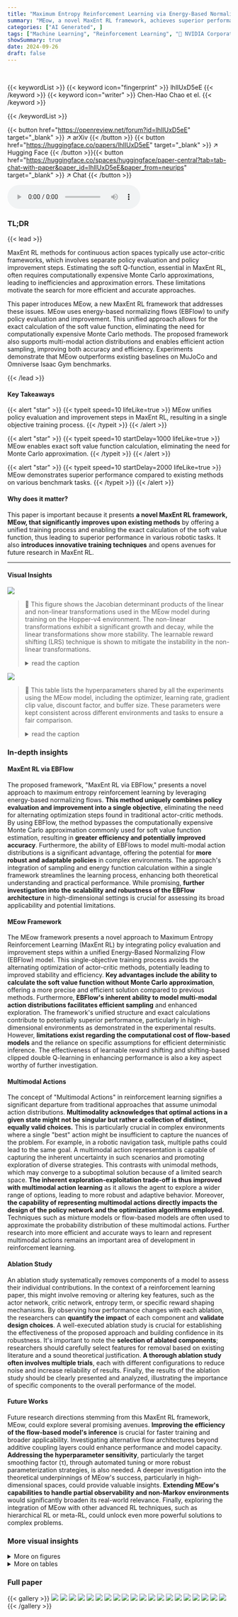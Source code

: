 ```yaml
---
title: "Maximum Entropy Reinforcement Learning via Energy-Based Normalizing Flow"
summary: "MEow, a novel MaxEnt RL framework, achieves superior performance by unifying policy evaluation and improvement steps, enabling exact soft value function calculation without Monte Carlo approximation."
categories: ["AI Generated", ]
tags: ["Machine Learning", "Reinforcement Learning", "🏢 NVIDIA Corporation",]
showSummary: true
date: 2024-09-26
draft: false
---
```


<br>

{{< keywordList >}}
{{< keyword icon="fingerprint" >}} lhlIUxD5eE {{< /keyword >}}
{{< keyword icon="writer" >}} Chen-Hao Chao et el. {{< /keyword >}}
 
{{< /keywordList >}}

{{< button href="https://openreview.net/forum?id=lhlIUxD5eE" target="_blank" >}}
↗ arXiv
{{< /button >}}
{{< button href="https://huggingface.co/papers/lhlIUxD5eE" target="_blank" >}}
↗ Hugging Face
{{< /button >}}{{< button href="https://huggingface.co/spaces/huggingface/paper-central?tab=tab-chat-with-paper&paper_id=lhlIUxD5eE&paper_from=neurips" target="_blank" >}}
↗ Chat
{{< /button >}}




<audio controls>
    <source src="https://ai-paper-reviewer.com/lhlIUxD5eE/podcast.wav" type="audio/wav">
    Your browser does not support the audio element.
</audio>


### TL;DR


{{< lead >}}

MaxEnt RL methods for continuous action spaces typically use actor-critic frameworks, which involves separate policy evaluation and policy improvement steps.  Estimating the soft Q-function, essential in MaxEnt RL, often requires computationally expensive Monte Carlo approximations, leading to inefficiencies and approximation errors.  These limitations motivate the search for more efficient and accurate approaches. 

This paper introduces MEow, a new MaxEnt RL framework that addresses these issues. MEow uses energy-based normalizing flows (EBFlow) to unify policy evaluation and improvement.  This unified approach allows for the exact calculation of the soft value function, eliminating the need for computationally expensive Monte Carlo methods. The proposed framework also supports multi-modal action distributions and enables efficient action sampling, improving both accuracy and efficiency. Experiments demonstrate that MEow outperforms existing baselines on MuJoCo and Omniverse Isaac Gym benchmarks.

{{< /lead >}}


#### Key Takeaways

{{< alert "star" >}}
{{< typeit speed=10 lifeLike=true >}} MEow unifies policy evaluation and improvement steps in MaxEnt RL, resulting in a single objective training process. {{< /typeit >}}
{{< /alert >}}

{{< alert "star" >}}
{{< typeit speed=10 startDelay=1000 lifeLike=true >}} MEow enables exact soft value function calculation, eliminating the need for Monte Carlo approximation. {{< /typeit >}}
{{< /alert >}}

{{< alert "star" >}}
{{< typeit speed=10 startDelay=2000 lifeLike=true >}} MEow demonstrates superior performance compared to existing methods on various benchmark tasks. {{< /typeit >}}
{{< /alert >}}

#### Why does it matter?
This paper is important because it presents **a novel MaxEnt RL framework, MEow, that significantly improves upon existing methods** by offering a unified training process and enabling the exact calculation of the soft value function, thus leading to superior performance in various robotic tasks. It also **introduces innovative training techniques** and opens avenues for future research in MaxEnt RL.

------
#### Visual Insights



![](https://ai-paper-reviewer.com/lhlIUxD5eE/figures_5_1.jpg)

> 🔼 This figure shows the Jacobian determinant products of the linear and non-linear transformations used in the MEow model during training on the Hopper-v4 environment.  The non-linear transformations exhibit a significant growth and decay, while the linear transformations show more stability. The learnable reward shifting (LRS) technique is shown to mitigate the instability in the non-linear transformations.
> <details>
> <summary>read the caption</summary>
> Figure 1: The Jacobian determinant products for (a) the non-linear and (b) the linear transformations, evaluated during training in the Hopper-v4 environment. Subfigure (b) is presented on a log scale for better visualization. This experiment adopt the affine coupling layers [47] as the nonlinear transformations.
> </details>





![](https://ai-paper-reviewer.com/lhlIUxD5eE/tables_21_1.jpg)

> 🔼 This table lists the hyperparameters shared by all the experiments using the MEow model, including the optimizer, learning rate, gradient clip value, discount factor, and buffer size.  These parameters were kept consistent across different environments and tasks to ensure a fair comparison.
> <details>
> <summary>read the caption</summary>
> Table A1: Shared hyperparameters of MEow.
> </details>





### In-depth insights


#### MaxEnt RL via EBFlow
The proposed framework, "MaxEnt RL via EBFlow," presents a novel approach to maximum entropy reinforcement learning by leveraging energy-based normalizing flows.  **This method uniquely combines policy evaluation and improvement into a single objective**, eliminating the need for alternating optimization steps found in traditional actor-critic methods. By using EBFlow, the method bypasses the computationally expensive Monte Carlo approximation commonly used for soft value function estimation, resulting in **greater efficiency and potentially improved accuracy**.  Furthermore, the ability of EBFlows to model multi-modal action distributions is a significant advantage, offering the potential for **more robust and adaptable policies** in complex environments. The approach's integration of sampling and energy function calculation within a single framework streamlines the learning process, enhancing both theoretical understanding and practical performance. While promising, **further investigation into the scalability and robustness of the EBFlow architecture** in high-dimensional settings is crucial for assessing its broad applicability and potential limitations.

#### MEow Framework
The MEow framework presents a novel approach to Maximum Entropy Reinforcement Learning (MaxEnt RL) by integrating policy evaluation and improvement steps within a unified Energy-Based Normalizing Flow (EBFlow) model.  This single-objective training process avoids the alternating optimization of actor-critic methods, potentially leading to improved stability and efficiency.  **Key advantages include the ability to calculate the soft value function without Monte Carlo approximation**, offering a more precise and efficient solution compared to previous methods.  Furthermore, **EBFlow's inherent ability to model multi-modal action distributions facilitates efficient sampling** and enhanced exploration. The framework's unified structure and exact calculations contribute to potentially superior performance, particularly in high-dimensional environments as demonstrated in the experimental results.  However,  **limitations exist regarding the computational cost of flow-based models** and the reliance on specific assumptions for efficient deterministic inference. The effectiveness of learnable reward shifting and shifting-based clipped double Q-learning in enhancing performance is also a key aspect worthy of further investigation.

#### Multimodal Actions
The concept of "Multimodal Actions" in reinforcement learning signifies a significant departure from traditional approaches that assume unimodal action distributions.  **Multimodality acknowledges that optimal actions in a given state might not be singular but rather a collection of distinct, equally valid choices.** This is particularly crucial in complex environments where a single "best" action might be insufficient to capture the nuances of the problem. For example, in a robotic navigation task, multiple paths could lead to the same goal.  A multimodal action representation is capable of capturing the inherent uncertainty in such scenarios and promoting exploration of diverse strategies.  This contrasts with unimodal methods, which may converge to a suboptimal solution because of a limited search space.  **The inherent exploration-exploitation trade-off is thus improved with multimodal action learning** as it allows the agent to explore a wider range of options, leading to more robust and adaptive behavior.  Moreover, **the capability of representing multimodal actions directly impacts the design of the policy network and the optimization algorithms employed.** Techniques such as mixture models or flow-based models are often used to approximate the probability distribution of these multimodal actions.  Further research into more efficient and accurate ways to learn and represent multimodal actions remains an important area of development in reinforcement learning.

#### Ablation Study
An ablation study systematically removes components of a model to assess their individual contributions.  In the context of a reinforcement learning paper, this might involve removing or altering key features, such as the actor network, critic network, entropy term, or specific reward shaping mechanisms. By observing how performance changes with each ablation, the researchers can **quantify the impact** of each component and **validate design choices**.  A well-executed ablation study is crucial for establishing the effectiveness of the proposed approach and building confidence in its robustness. It's important to note the **selection of ablated components**; researchers should carefully select features for removal based on existing literature and a sound theoretical justification.  **A thorough ablation study often involves multiple trials**, each with different configurations to reduce noise and increase reliability of results.  Finally, the results of the ablation study should be clearly presented and analyzed, illustrating the importance of specific components to the overall performance of the model.

#### Future Works
Future research directions stemming from this MaxEnt RL framework, MEow, could explore several promising avenues.  **Improving the efficiency of the flow-based model's inference** is crucial for faster training and broader applicability.  Investigating alternative flow architectures beyond additive coupling layers could enhance performance and model capacity.  **Addressing the hyperparameter sensitivity**, particularly the target smoothing factor (τ), through automated tuning or more robust parameterization strategies, is also needed.  A deeper investigation into the theoretical underpinnings of MEow's success, particularly in high-dimensional spaces, could provide valuable insights.  **Extending MEow's capabilities to handle partial observability and non-Markov environments** would significantly broaden its real-world relevance. Finally, exploring the integration of MEow with other advanced RL techniques, such as hierarchical RL or meta-RL, could unlock even more powerful solutions to complex problems.


### More visual insights

<details>
<summary>More on figures
</summary>


![](https://ai-paper-reviewer.com/lhlIUxD5eE/figures_7_1.jpg)

> 🔼 This figure compares the performance of MEow against several other reinforcement learning algorithms on five different MuJoCo environments.  Each environment is represented by a separate graph. The x-axis represents the number of training steps, and the y-axis shows the total returns. Each line represents the mean performance of MEow and its comparison algorithms, averaged over five independent training runs with different random seeds. The shaded areas indicate the 95% confidence intervals, providing a measure of uncertainty in the results. The graphs illustrate how the total return varies over time and how the performance of MEow compares with that of other algorithms.
> <details>
> <summary>read the caption</summary>
> Figure 3: The results in terms of total returns versus the number of training steps evaluated on five MuJoCo environments. Each curve represents the mean performance, with shaded areas indicating the 95% confidence intervals, derived from five independent runs with different seeds.
> </details>



![](https://ai-paper-reviewer.com/lhlIUxD5eE/figures_7_2.jpg)

> 🔼 Figure 2(a) shows a contour plot of the soft value function learned by the proposed method in a 2D multi-goal environment.  The blue lines represent the trajectories followed by the agent, clearly demonstrating the successful learning and proper transitions toward the goals. Figure 2(b) illustrates the impact of using Monte Carlo methods to estimate the soft value function by plotting the estimation errors with respect to the number of samples (M) used for different approximation methods. The results highlight the slow convergence of Monte Carlo estimation.
> <details>
> <summary>read the caption</summary>
> Figure 2: (a) The soft value function and the trajectories generated using our method on the multi-goal environment. (b) The estimation error evaluated at the initial state under different choices of M.
> </details>



![](https://ai-paper-reviewer.com/lhlIUxD5eE/figures_8_1.jpg)

> 🔼 The figure shows the performance comparison between MEow and SAC on six different robotic tasks simulated using Omniverse Isaac Gym.  The tasks vary in complexity and dimensionality, showcasing MEow's ability to handle high-dimensional and complex robotic control problems.  The plots show the total return over training steps for each environment.  The shaded regions represent 95% confidence intervals, indicating statistical significance. The number of parallelizable interactions (N) differs between some tasks, illustrating variations in computational load.
> <details>
> <summary>read the caption</summary>
> Figure 4: A comparison on six Isaac Gym environments. Each curve represents the mean performance of five runs, with shaded areas indicating the 95% confidence intervals. ‘Steps’ in the x-axis represents the number of training steps, each of which consists of N parallelizable interactions with the environments.
> </details>



![](https://ai-paper-reviewer.com/lhlIUxD5eE/figures_9_1.jpg)

> 🔼 This figure compares the performance of three variants of the MEow algorithm across five MuJoCo benchmark environments.  The three variants are: MEow (Vanilla), MEow with Learnable Reward Shifting (+LRS), and MEow with both Learnable Reward Shifting and Shifting-Based Clipped Double Q-Learning (+LRS & SCDQ). Each line shows the mean average return over five independent runs with different random seeds, and the shaded area represents the 95% confidence interval.  The figure demonstrates the significant performance improvement achieved by incorporating the proposed training techniques (LRS and SCDQ).
> <details>
> <summary>read the caption</summary>
> Figure 6: The performance comparison of MEow’s variants (i.e., ‘MEow (Vanilla)', ‘MEow (+LRS)', and 'MEow (+LRS & SCDQ)') on five MuJoCo environments. Each curve represents the mean performance of five runs, with shaded areas indicating the 95% confidence intervals.
> </details>



![](https://ai-paper-reviewer.com/lhlIUxD5eE/figures_9_2.jpg)

> 🔼 This figure displays the results of the experiments conducted on five different MuJoCo environments. For each environment, the total returns over the training steps are presented in terms of mean performance and 95% confidence intervals. Five independent runs with different random seeds were used for each environment. The x-axis represents the number of training steps (in millions), and the y-axis represents the total return.
> <details>
> <summary>read the caption</summary>
> Figure 3: The results in terms of total returns versus the number of training steps evaluated on five MuJoCo environments. Each curve represents the mean performance, with shaded areas indicating the 95% confidence intervals, derived from five independent runs with different seeds.
> </details>



![](https://ai-paper-reviewer.com/lhlIUxD5eE/figures_18_1.jpg)

> 🔼 This figure compares the performance of MEow using two different types of coupling layers in the normalizing flow: additive coupling and affine coupling.  The results are shown across five MuJoCo benchmark environments (Hopper-v4, HalfCheetah-v4, Walker2d-v4, Ant-v4, and Humanoid-v4).  Each line represents the average performance across five independent training runs, with the shaded area showing the 95% confidence interval, illustrating the variability in performance.
> <details>
> <summary>read the caption</summary>
> Figure A1: Performance comparison between MEow with additive coupling transformations in gθ and MEow with affine coupling transformations in gθ on five MuJoCo environments. Each curve represents the mean performance, with shaded areas indicating the 95% confidence intervals, derived from five independent runs with different seeds.
> </details>



![](https://ai-paper-reviewer.com/lhlIUxD5eE/figures_18_2.jpg)

> 🔼 This figure compares the performance of MEow against four different actor-critic frameworks formulated based on prior works [9-11]. The frameworks include: (1) SAC [9], with the critic modeled as an energy-based model and the actor as a Gaussian; (2) [10, 11], where the critic is also an energy-based model, but the actor is a flow-based model; (3) flow-based model for the critic and Gaussian for the actor; (4) flow-based model for both the critic and the actor. The results are presented for five MuJoCo environments: Hopper-v4, HalfCheetah-v4, Walker2d-v4, Ant-v4, and Humanoid-v4. Each curve represents the mean performance derived from five independent runs, with shaded areas indicating the 95% confidence intervals.
> <details>
> <summary>read the caption</summary>
> Figure A2: Performance comparison between ‘MEow’, ‘Energy Critic+Gaussian Actor’ (ECGA), ‘Energy Critic+Flow Actor’ (ECFA), ‘Flow Critic+Gaussian Actor’ (FCGA), and ‘Flow Critic+Flow Actor’ (FCFA) on five MuJoCo environments. Each curve represents the mean performance, with shaded areas indicating the 95% confidence intervals, derived from five independent runs with different seeds.
> </details>



![](https://ai-paper-reviewer.com/lhlIUxD5eE/figures_19_1.jpg)

> 🔼 This figure presents the learning curves of five different reinforcement learning algorithms on five benchmark MuJoCo environments. The y-axis shows the total returns (average reward per episode), while the x-axis shows the number of training steps. Each line represents the average performance of an algorithm across five independent runs, and the shaded region represents the 95% confidence interval.  This demonstrates the performance comparison and stability of the algorithms across various tasks.
> <details>
> <summary>read the caption</summary>
> Figure 3: The results in terms of total returns versus the number of training steps evaluated on five MuJoCo environments. Each curve represents the mean performance, with shaded areas indicating the 95% confidence intervals, derived from five independent runs with different seeds.
> </details>



![](https://ai-paper-reviewer.com/lhlIUxD5eE/figures_19_2.jpg)

> 🔼 Figure 2(a) shows a contour plot of the soft value function learned by the model in a multi-goal environment. The blue lines represent the agent's trajectories, clearly showing that it successfully learns to navigate to the goals.  Figure 2(b) compares the soft value function estimates using different methods (the proposed method and two approximations, SQL-like and SAC-like) for varying numbers of Monte Carlo samples (M). The estimation error is calculated as the Euclidean distance between the true value and the approximation. This demonstrates that the proposed method is more efficient than the approximations. 
> <details>
> <summary>read the caption</summary>
> Figure 2: (a) The soft value function and the trajectories generated using our method on the multi-goal environment. (b) The estimation error evaluated at the initial state under different choices of M.
> </details>



![](https://ai-paper-reviewer.com/lhlIUxD5eE/figures_20_1.jpg)

> 🔼 This figure compares the performance of the proposed MEow algorithm against several baselines on five different MuJoCo environments (Hopper-v4, HalfCheetah-v4, Walker2d-v4, Ant-v4, and Humanoid-v4).  Each environment's results are shown in a separate subplot. The y-axis shows the total return, and the x-axis represents the number of training steps.  Each line represents the average performance across five independent runs with different random seeds, and the shaded regions represent the 95% confidence intervals, giving a measure of uncertainty in the results.
> <details>
> <summary>read the caption</summary>
> Figure 3: The results in terms of total returns versus the number of training steps evaluated on five MuJoCo environments. Each curve represents the mean performance, with shaded areas indicating the 95% confidence intervals, derived from five independent runs with different seeds.
> </details>



![](https://ai-paper-reviewer.com/lhlIUxD5eE/figures_21_1.jpg)

> 🔼 This figure shows the architecture of the MEow model, which consists of three main parts: a normalizing flow for modeling the policy, a hypernetwork to generate parameters for the normalizing flow, and learnable reward shifting functions. The hypernetwork has two branches: one for non-linear transformations and one for linear transformations within the normalizing flow.  The reward shifting functions help to stabilize the training process.
> <details>
> <summary>read the caption</summary>
> Figure A6: The architecture adopted in MEow. This architecture consists of three primary components: (I) normalizing flow, (II) hypernetwork, and (III) reward shifting function. The hypernetwork includes two distinct types of networks, labeled as (a) and (b), which are responsible for generating weights for the non-linear and linear transformations within the normalizing flow, respectively. Layer normalization is denoted as 'L. Norm' in (a).
> </details>



</details>




<details>
<summary>More on tables
</summary>


![](https://ai-paper-reviewer.com/lhlIUxD5eE/tables_21_2.jpg)
> 🔼 This table lists the hyperparameters used for the Soft Actor-Critic (SAC) algorithm in the experiments.  These parameters were shared across all environments and remained consistent throughout the experiments. The optimizer used was Adam, with a learning rate of 0.0003, a discount factor of 0.99, and a buffer size of 10<sup>6</sup>. Gradient clipping was not used (indicated by '-').
> <details>
> <summary>read the caption</summary>
> Table A2: Shared hyperparameters of SAC.
> </details>

![](https://ai-paper-reviewer.com/lhlIUxD5eE/tables_22_1.jpg)
> 🔼 This table lists the target smoothing parameter (τ) and temperature parameter (α) used in the MEow algorithm for each of the MuJoCo and Omniverse Isaac Gym environments.  These hyperparameters were tuned for each environment individually to achieve optimal performance.
> <details>
> <summary>read the caption</summary>
> Table A3: A list of environment-specific hyperparameters used in MEow.
> </details>

![](https://ai-paper-reviewer.com/lhlIUxD5eE/tables_22_2.jpg)
> 🔼 This table lists the target smoothing parameter (τ) and temperature parameter (α) used in the MEow algorithm for each of the six Omniverse Isaac Gym environments and five MuJoCo environments.  These hyperparameters were tuned specifically for each environment to optimize performance.  The target smoothing parameter controls the rate at which the target network is updated, balancing stability and responsiveness.  The temperature parameter regulates exploration-exploitation in maximum entropy reinforcement learning.
> <details>
> <summary>read the caption</summary>
> Table A3: A list of environment-specific hyperparameters used in MEow.
> </details>

</details>




### Full paper

{{< gallery >}}
<img src="https://ai-paper-reviewer.com/lhlIUxD5eE/1.png" class="grid-w50 md:grid-w33 xl:grid-w25" />
<img src="https://ai-paper-reviewer.com/lhlIUxD5eE/2.png" class="grid-w50 md:grid-w33 xl:grid-w25" />
<img src="https://ai-paper-reviewer.com/lhlIUxD5eE/3.png" class="grid-w50 md:grid-w33 xl:grid-w25" />
<img src="https://ai-paper-reviewer.com/lhlIUxD5eE/4.png" class="grid-w50 md:grid-w33 xl:grid-w25" />
<img src="https://ai-paper-reviewer.com/lhlIUxD5eE/5.png" class="grid-w50 md:grid-w33 xl:grid-w25" />
<img src="https://ai-paper-reviewer.com/lhlIUxD5eE/6.png" class="grid-w50 md:grid-w33 xl:grid-w25" />
<img src="https://ai-paper-reviewer.com/lhlIUxD5eE/7.png" class="grid-w50 md:grid-w33 xl:grid-w25" />
<img src="https://ai-paper-reviewer.com/lhlIUxD5eE/8.png" class="grid-w50 md:grid-w33 xl:grid-w25" />
<img src="https://ai-paper-reviewer.com/lhlIUxD5eE/9.png" class="grid-w50 md:grid-w33 xl:grid-w25" />
<img src="https://ai-paper-reviewer.com/lhlIUxD5eE/10.png" class="grid-w50 md:grid-w33 xl:grid-w25" />
<img src="https://ai-paper-reviewer.com/lhlIUxD5eE/11.png" class="grid-w50 md:grid-w33 xl:grid-w25" />
<img src="https://ai-paper-reviewer.com/lhlIUxD5eE/12.png" class="grid-w50 md:grid-w33 xl:grid-w25" />
<img src="https://ai-paper-reviewer.com/lhlIUxD5eE/13.png" class="grid-w50 md:grid-w33 xl:grid-w25" />
<img src="https://ai-paper-reviewer.com/lhlIUxD5eE/14.png" class="grid-w50 md:grid-w33 xl:grid-w25" />
<img src="https://ai-paper-reviewer.com/lhlIUxD5eE/15.png" class="grid-w50 md:grid-w33 xl:grid-w25" />
<img src="https://ai-paper-reviewer.com/lhlIUxD5eE/16.png" class="grid-w50 md:grid-w33 xl:grid-w25" />
<img src="https://ai-paper-reviewer.com/lhlIUxD5eE/17.png" class="grid-w50 md:grid-w33 xl:grid-w25" />
<img src="https://ai-paper-reviewer.com/lhlIUxD5eE/18.png" class="grid-w50 md:grid-w33 xl:grid-w25" />
<img src="https://ai-paper-reviewer.com/lhlIUxD5eE/19.png" class="grid-w50 md:grid-w33 xl:grid-w25" />
<img src="https://ai-paper-reviewer.com/lhlIUxD5eE/20.png" class="grid-w50 md:grid-w33 xl:grid-w25" />
{{< /gallery >}}